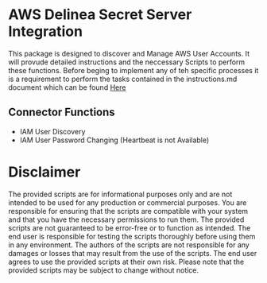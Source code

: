 # AWS Delinea Secret Server Integration

This package is designed to discover and Manage AWS User Accounts.  It will provude detailed instructions and the neccessary Scripts to perform these functions. Before beging to implement any of teh specific processes it is a requirement to perform the tasks contained in the instructions.md document which can be found [Here](./Instructions.md)

## Connector Functions

- IAM User Discovery
- IAM User Password Changing (Heartbeat is not Available)

# Disclaimer

The provided scripts are for informational purposes only and are not intended to be used for any production or commercial purposes. You are responsible for ensuring that the scripts are compatible with your system and that you have the necessary permissions to run them. The provided scripts are not guaranteed to be error-free or to function as intended. The end user is responsible for testing the scripts thoroughly before using them in any environment. The authors of the scripts are not responsible for any damages or losses that may result from the use of the scripts. The end user agrees to use the provided scripts at their own risk. Please note that the provided scripts may be subject to change without notice.